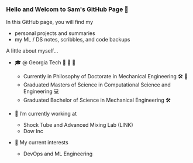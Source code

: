### Hello and Welcom to Sam's GitHub Page 👋

<!--
**changhyeonlim/changhyeonlim** is a ✨ _special_ ✨ repository because its `README.md` (this file) appears on your GitHub profile.
-->
In this GitHub page, you will find my 
- personal projects and summaries
- my ML / DS notes, scribbles, and code backups

A little about myself...
- :mortar_board: @ Georgia Tech :bee: :bee: :bee:
  - Currently in Philosophy of Doctorate in Mechanical Engineering :hammer_and_wrench: :goggles:
  - Graduated Masters of Science in Computational Science and Engineering :computer:
  - Graduated Bachelor of Science in Mechanical Engineering :hammer_and_wrench:  
- 🔭 I’m currently working at 
  - Shock Tube and Advanced Mixing Lab (LINK)
  - Dow Inc

- 🌱 My current interests
  -  DevOps and ML Engineering  
 
